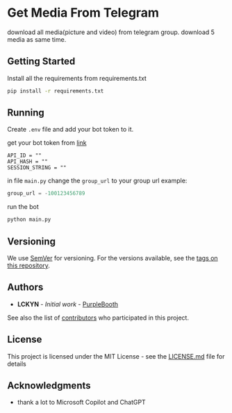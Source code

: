 # Get Media From Telegram

download all media(picture and video) from telegram group.
download 5 media as same time.

## Getting Started

Install all the requirements from requirements.txt

```bash
pip install -r requirements.txt
```

## Running

Create `.env` file and add your bot token to it.

get your bot token from [link](https://core.telegram.org/)

```
API_ID = ""
API_HASH = ""
SESSION_STRING = ""
```
in file `main.py` change the `group_url` to your group url
example:
```python
group_url = -100123456789
```

run the bot

```bash
python main.py
```


## Versioning

We use [SemVer](http://semver.org/) for versioning. For the versions available, see the [tags on this repository](https://github.com/your/project/tags).

## Authors

* **LCKYN** - *Initial work* - [PurpleBooth](https://github.com/LCKYN)

See also the list of [contributors](https://github.com/LCKYN/get-media-from-telegram/contributors) who participated in this project.

## License

This project is licensed under the MIT License - see the [LICENSE.md](LICENSE.md) file for details

## Acknowledgments

* thank a lot to Microsoft Copilot and ChatGPT
